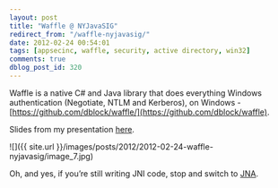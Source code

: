```yaml
---
layout: post
title: "Waffle @ NYJavaSIG"
redirect_from: "/waffle-nyjavasig/"
date: 2012-02-24 00:54:01
tags: [appsecinc, waffle, security, active directory, win32]
comments: true
dblog_post_id: 320
---
```

Waffle is a native C# and Java library that does everything Windows authentication (Negotiate, NTLM and Kerberos), on Windows - [https://github.com/dblock/waffle/](https://github.com/dblock/waffle).

Slides from my presentation [here](https://www.slideshare.net/dblockdotorg/waffle-windows-authentication-in-java).

![]({{ site.url }}/images/posts/2012/2012-02-24-waffle-nyjavasig/image_7.jpg)

Oh, and yes, if you’re still writing JNI code, stop and switch to [JNA](https://github.com/twall/jna).

